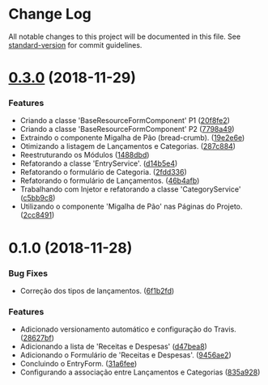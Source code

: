 # Change Log

All notable changes to this project will be documented in this file. See [standard-version](https://github.com/conventional-changelog/standard-version) for commit guidelines.

<a name="0.3.0"></a>
# [0.3.0](https://github.com/danielso2007/angula7-estudo-master-detail/compare/v0.1.0...v0.3.0) (2018-11-29)


### Features

* Criando a classe 'BaseResourceFormComponent' P1 ([20f8fe2](https://github.com/danielso2007/angula7-estudo-master-detail/commit/20f8fe2))
* Criando a classe 'BaseResourceFormComponent' P2 ([7798a49](https://github.com/danielso2007/angula7-estudo-master-detail/commit/7798a49))
* Extraindo o componente Migalha de Pão (bread-crumb). ([19e2e6e](https://github.com/danielso2007/angula7-estudo-master-detail/commit/19e2e6e))
* Otimizando a listagem de Lançamentos e Categorias. ([287c884](https://github.com/danielso2007/angula7-estudo-master-detail/commit/287c884))
* Reestruturando os Módulos ([1488dbd](https://github.com/danielso2007/angula7-estudo-master-detail/commit/1488dbd))
* Refatorando a classe 'EntryService'. ([d14b5e4](https://github.com/danielso2007/angula7-estudo-master-detail/commit/d14b5e4))
* Refatorando o formulário de Categoria. ([2fdd336](https://github.com/danielso2007/angula7-estudo-master-detail/commit/2fdd336))
* Refatorando o formulário de Lançamentos. ([46b4afb](https://github.com/danielso2007/angula7-estudo-master-detail/commit/46b4afb))
* Trabalhando com Injetor e refatorando a classe 'CategoryService' ([c5bb9c8](https://github.com/danielso2007/angula7-estudo-master-detail/commit/c5bb9c8))
* Utilizando o componente 'Migalha de Pão' nas Páginas do Projeto. ([2cc8491](https://github.com/danielso2007/angula7-estudo-master-detail/commit/2cc8491))



<a name="0.1.0"></a>
# 0.1.0 (2018-11-28)


### Bug Fixes

* Correção dos tipos de lançamentos. ([6f1b2fd](https://github.com/danielso2007/angula7-estudo-master-detail/commit/6f1b2fd))


### Features

* Adicionado versionamento automático e configuração do Travis. ([28627bf](https://github.com/danielso2007/angula7-estudo-master-detail/commit/28627bf))
* Adicionando a lista de 'Receitas e Despesas' ([d47bea8](https://github.com/danielso2007/angula7-estudo-master-detail/commit/d47bea8))
* Adicionando o Formulário de 'Receitas e Despesas'. ([9456ae2](https://github.com/danielso2007/angula7-estudo-master-detail/commit/9456ae2))
* Concluindo o EntryForm. ([31a6fee](https://github.com/danielso2007/angula7-estudo-master-detail/commit/31a6fee))
* Configurando a associação entre Lançamentos e Categorias ([835a928](https://github.com/danielso2007/angula7-estudo-master-detail/commit/835a928))
